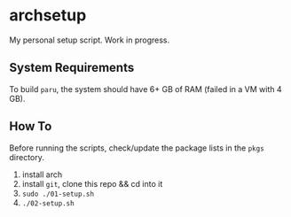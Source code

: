 # archsetup
My personal setup script. Work in progress.

## System Requirements
To build `paru`, the system should have 6+ GB of RAM (failed in a VM with 4 GB).

## How To
Before running the scripts, check/update the package lists in the `pkgs` directory.

1. install arch
2. install `git`, clone this repo && cd into it
3. `sudo ./01-setup.sh`
4. `./02-setup.sh`

